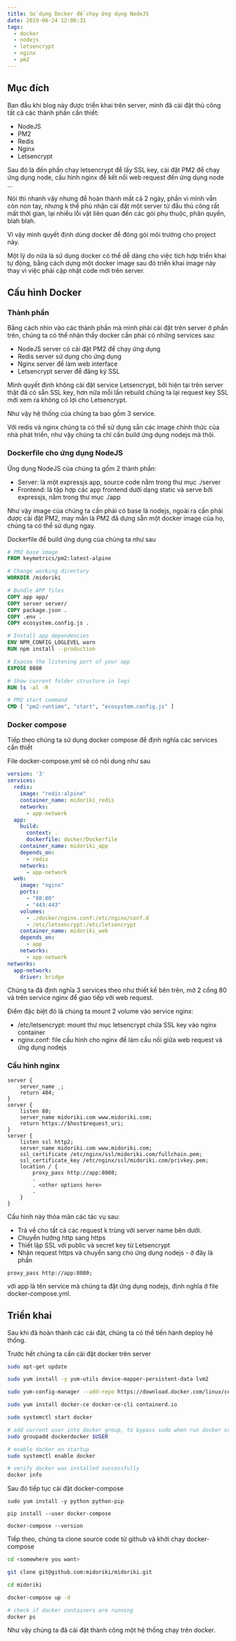 ```yaml
---
title: Sử dụng Docker để chạy ứng dụng NodeJS
date: 2019-06-24 12:06:31
tags:
  - docker
  - nodejs
  - letsencrypt
  - nginx
  - pm2
---
```


## Mục đích

Ban đầu khi blog này được triển khai trên server, mình đã cài đặt thủ công tất cả các thành phần cần thiết:

+ NodeJS
+ PM2
+ Redis
+ Nginx
+ Letsencrypt

Sau đó là đến phần chạy letsencrypt để lấy SSL key, cài đặt PM2 để chạy ứng dụng node, cấu hình nginx để kết nối web request đến ứng dụng node ...

Nói thì nhanh vậy nhưng để hoàn thành mất cả 2 ngày, phần vì mình vẫn còn non tay, nhưng k thể phủ nhận cài đặt một server từ đầu thủ công rất mất thời gian, lại nhiều lỗi vặt liên quan đến các gói phụ thuộc, phân quyền, blah blah.

Vì vậy mình quyết định dùng docker để đóng gói môi trường cho project này.

Một lý do nữa là sử dụng docker có thể dễ dàng cho việc tích hợp triển khai tự động, bằng cách dựng một docker image sau đó triển khai image này thay vì việc phải cập nhật code mới trên server.

## Cấu hình Docker

### Thành phần

Bằng cách nhìn vào các thành phần mà mình phải cài đặt trên server ở phần trên, chúng ta có thể nhận thấy docker cần phải có những services sau:

+ NodeJS server có cài đặt PM2 để chạy ứng dụng
+ Redis server sử dụng cho ứng dụng
+ Nginx server để làm web interface
+ Letsencrypt server để đăng ký SSL

Mình quyết định không cài đặt service Letsencrypt, bởi hiện tại trên server thật đã có sẵn SSL key, hơn nữa mỗi lần rebuild chúng ta lại request key SSL mới xem ra không có lợi cho Letsencrypt.

Như vậy hệ thống của chúng ta bao gồm 3 service.

Với redis và nginx chúng ta có thể sử dụng sẵn các image chính thức của nhà phát triển, như vậy chúng ta chỉ cần build ứng dụng nodejs mà thôi.

### Dockerfile cho ứng dụng NodeJS

Ứng dụng NodeJS của chúng ta gồm 2 thành phần:

+ Server: là một expressjs app, source code nằm trong thư mục ./server
+ Frontend: là tập hợp các app frontend dưới dạng static và serve bởi expressjs, nằm trong thư mục ./app

Như vậy image của chúng ta cần phải có base là nodejs, ngoài ra cần phải được cài đặt PM2, may mắn là PM2 đã dựng sẵn một docker image của họ, chúng ta có thể sử dụng ngay.

Dockerfile để build ứng dụng của chúng ta như sau

```Dockerfile
# PM2 base image
FROM keymetrics/pm2:latest-alpine

# Change working directory
WORKDIR /midoriki

# Bundle APP files
COPY app app/
COPY server server/
COPY package.json .
COPY .env .
COPY ecosystem.config.js .

# Install app dependencies
ENV NPM_CONFIG_LOGLEVEL warn
RUN npm install --production

# Expose the listening port of your app
EXPOSE 8080

# Show current folder structure in logs
RUN ls -al -R

# PM2 start command
CMD [ "pm2-runtime", "start", "ecosystem.config.js" ]
```

### Docker compose

Tiếp theo chúng ta sử dụng docker compose để định nghĩa các services cần thiết

File docker-compose.yml sẽ có nội dung như sau

```yaml
version: '3'
services:
  redis:
    image: "redis:alpine"
    container_name: midoriki_redis
    networks:
      - app-network
  app:
    build:
      context: .
      dockerfile: docker/Dockerfile
    container_name: midoriki_app
    depends_on:
      - redis
    networks:
      - app-network
  web:
    image: "nginx"
    ports:
      - "80:80"
      - "443:443"
    volumes:
      - ./docker/nginx.conf:/etc/nginx/conf.d
      - /etc/letsencrypt:/etc/letsencrypt
    container_name: midoriki_web
    depends_on:
      - app
    networks:
      - app-network
networks:
  app-network:
    driver: bridge
```

Chúng ta đã định nghĩa 3 services theo như thiết kế bên trên, mở 2 cổng 80 và trên service nginx để giao tiếp với web request.

Điểm đặc biệt đó là chúng ta mount 2 volume vào service nginx:

+ /etc/letsencrypt: mount thư mục letsencrypt chứa SSL key vào nginx container
+ nginx.conf: file cấu hình cho nginx để làm cầu nối giữa web request và ứng dụng nodejs

### Cấu hình nginx

```nginx
server {
    server_name _;
    return 404;
}
server {
    listen 80;
    server_name midoriki.com www.midoriki.com;
    return https://$host$request_uri;
}
server {
    listen ssl http2;
    server_name midoriki.com www.midoriki.com;
    ssl_certificate /etc/nginx/ssl/midoriki.com/fullchain.pem;
    ssl_certificate_key /etc/nginx/ssl/midoriki.com/privkey.pem;
    location / {
        proxy_pass http://app:8080;
        .
        . <other options here>
        .
    }
}
```

Cấu hình này thỏa mãn các tác vụ sau:

+ Trả về cho tất cả các request k trùng với server name bên dưới.
+ Chuyển hướng http sang https
+ Thiết lập SSL với public và secret key từ Letsencrypt
+ Nhận request https và chuyển sang cho ứng dụng nodejs - ở đây là phần

```nginx
proxy_pass http://app:8080;
```

với app là tên service mà chúng ta đặt ứng dụng nodejs, định nghĩa ở file docker-compose.yml.

## Triển khai

Sau khi đã hoàn thành các cài đặt, chúng ta có thể tiến hành deploy hệ thống.

Trước hết chúng ta cần cài đặt docker trên server

```bash
sudo apt-get update

sudo yum install -y yum-utils device-mapper-persistent-data lvm2

sudo yum-config-manager --add-repo https://download.docker.com/linux/centos/docker-ce.repo

sudo yum install docker-ce docker-ce-cli containerd.io

sudo systemctl start docker

# add current user into docker group, to bypass sudo when run docker command
sudo groupadd dockerdocker $USER

# enable docker on startup
sudo systemctl enable docker

# verify docker was installed successfully
docker info
```

Sau đó tiếp tục cài đặt docker-compose

```
sudo yum install -y python python-pip

pip install --user docker-compose

docker-compose --version
```

Tiếp theo, chúng ta clone source code từ github và khởi chạy docker-compose

```bash
cd <somewhere you want>

git clone git@github.com:midoriki/midoriki.git

cd midoriki

docker-compose up -d

# check if docker containers are running
docker ps
```

Như vậy chúng ta đã cài đặt thành công một hệ thống chạy trên docker.
